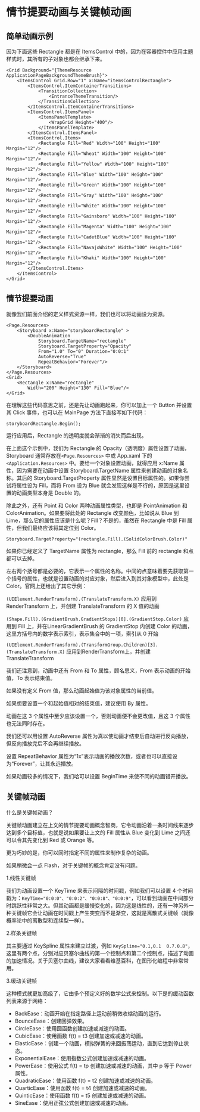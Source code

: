 # 情节提要动画与关键帧动画

## 简单动画示例

因为下面这些 Rectangle 都是在 ItemsControl 中的，因为在容器控件中应用主题样式时，其所有的子对象也都会继承下来。

```
<Grid Background="{ThemeResource ApplicationPageBackgroundThemeBrush}">
    <ItemsControl Grid.Row="1" x:Name="itemsControlRectangle">             
        <ItemsControl.ItemContainerTransitions>
            <TransitionCollection>
                <EntranceThemeTransition/>
            </TransitionCollection>
        </ItemsControl.ItemContainerTransitions>
        <ItemsControl.ItemsPanel>
            <ItemsPanelTemplate>
                <WrapGrid Height="400"/>
            </ItemsPanelTemplate>
        </ItemsControl.ItemsPanel> 
        <ItemsControl.Items>
            <Rectangle Fill="Red" Width="100" Height="100" Margin="12"/>
            <Rectangle Fill="Wheat" Width="100" Height="100" Margin="12"/>
            <Rectangle Fill="Yellow" Width="100" Height="100" Margin="12"/>
            <Rectangle Fill="Blue" Width="100" Height="100" Margin="12"/>
            <Rectangle Fill="Green" Width="100" Height="100" Margin="12"/>
            <Rectangle Fill="Gray" Width="100" Height="100" Margin="12"/>
            <Rectangle Fill="White" Width="100" Height="100" Margin="12"/>
            <Rectangle Fill="Gainsboro" Width="100" Height="100" Margin="12"/>
            <Rectangle Fill="Magenta" Width="100" Height="100" Margin="12"/>
            <Rectangle Fill="CadetBlue" Width="100" Height="100" Margin="12"/>
            <Rectangle Fill="NavajoWhite" Width="100" Height="100" Margin="12"/>
            <Rectangle Fill="Khaki" Width="100" Height="100" Margin="12"/>
        </ItemsControl.Items>
    </ItemsControl>
</Grid>
```

## 情节提要动画

就像我们前面介绍的定义样式资源一样，我们也可以将动画设为资源。

```
<Page.Resources>
    <Storyboard x:Name="storyboardRectangle" >
        <DoubleAnimation
            Storyboard.TargetName="rectangle"  
            Storyboard.TargetProperty="Opacity"                
            From="1.0" To="0" Duration="0:0:1"
			AutoReverse="True"
            RepeatBehavior="Forever"/>			
    </Storyboard>
</Page.Resources>
<Grid>
    <Rectangle x:Name="rectangle"       
        Width="200" Height="130" Fill="Blue"/>
</Grid>
```

在理解这些代码意思之前，还是先让动画跑起来，你可以加上一个 Button 并设置其 Click 事件，也可以在 MainPage 方法下直接写如下代码：

```
storyboardRectangle.Begin();
```

运行应用后，Rectangle 的透明度就会渐渐的消失而后出现。

在上面这个示例中，我们为 Rectangle 的 Opacity（透明度）属性设置了动画，Storyboard 通常存放在`<Page.Resources>` 中或 App.xaml 下的 `<Application.Resources>` 中。要给一个对象设置动画，就得应用 x:Name 属性，因为需要在动画中设置 Storyboard.TargetName 属性来创建动画的对象名称。其后的 Storyboard.TargetProperty 属性显然是设置目标属性的。如果你尝试将属性设为 Fill，而将 From 设为 Blue 就会发现这样是不行的，原因是这里设置的动画类型本身是 Double 的。

除此之外，还有 Point 和 Color 两种动画属性类型，也即是 PointAnimation 和 ColorAnimation。如果要将此处的 Rectangle 改变颜色，比如说从 Blue 到 Lime，那么它的属性应该是什么呢？Fill？不是的，虽然在 Rectangle 中是 Fill 属性，但我们最终应该将其定位到 Color。

```
Storyboard.TargetProperty="(rectangle.Fill).(SolidColorBrush.Color)"
```

如果你已经定义了 TargetName 属性为 rectangle，那么 Fill 前的 rectangle 和点都可以去掉。

左右两个括号都是必要的，它表示一个属性的名称。中间的点意味着要先获取第一个括号的属性，也就是设置动画的对应对象，然后进入到其对象模型中，此处是 Color。官网上还给出了其它示例：

`(UIElement.RenderTransform).(TranslateTransform.X)`  应用到 RenderTransform 上，并创建 TranslateTransform 的 X 值的动画

`(Shape.Fill).(GradientBrush.GradientStops)[0].(GradientStop.Color)` 应用到 Fill 上，并在LinearGradientBrush 的 GradientStop 内创建 Color 的动画，这里方括号内的数字表示索引，表示集合中的一项，索引从 0 开始

`(UIElement.RenderTransform).(TransformGroup.Children)[3].(TranslateTransform.X)`  应用到RenderTransform上，并创建TranslateTransform

我们还注意到，动画中还有 From 和 To 属性，顾名思义，From 表示动画的开始值，To 表示结束值。

如果没有定义 From 值，那么动画起始值为该对象属性的当前值。

如果想要设置一个和起始值相对的结束值，建议使用 By 属性。

动画在这 3 个属性中至少应该设置一个，否则动画便不会更改值，且这 3 个属性也无法同时存在。

我们还可以用设置 AutoReverse 属性为真以使动画才结束后自动进行反向播放，但反向播放完后不会再继续播放。

设置 RepeatBehavior 属性为“1x”表示动画的播放次数，或者也可以直接设为“Forever”，让其永远播放。

如果动画较多的情况下，我们哈可以设置 BeginTime 来使不同的动画错开播放。

## 关键帧动画

什么是关键帧动画？

关键帧动画建立在上文的情节提要动画概念智商，它令动画沿着一条时间线来逐步达到多个目标值，也就是说如果要让上文的 Fill 属性从 Blue 变化到 Lime 之间还可以令其先变化到 Red 或 Orange 等。

更为巧妙的是，你可以同时指定不同的属性来制作复杂的动画。

如果稍微会一点 Flash，对于关键帧的概念肯定没有问题。

1.线性关键帧

我们为动画设置一个 KeyTime 来表示间隔的时间戳，例如我们可以设置 4 个时间戳为：`KeyTime="0:0:0"、"0:0:2"、"0:0:8"、"0:0:9"`，可以看到动画在中间部分时跳跃性非常之大。但其动画都是缓慢变化的，因为这是线性的，还有一种另外一种关键帧它会让动画在时间戳上产生突变而不是渐变，这就是离散式关键帧（就像概率论中的离散型和连续型一样）。

2.样条关键帧

其主要通过 KeySpline 属性来建立过渡，例如 `KeySpline="0.1,0.1  0.7.0.8"`，这里有两个点，分别对应贝塞尔曲线的第一个控制点和第二个控制点，描述了动画的加速情况。关于贝塞尔曲线，建议大家看看维基百科，在图形化编程中非常常用。

3.缓动关键帧

这种模式就更加高级了，它由多个预定义好的数学公式来控制。以下是的缓动函数列表来源于网络：

- BackEase：动画开始在指定路径上运动前稍微收缩动画的运行。
- BounceEase：创建回弹效果。
- CircleEase：使用圆函数创建加速或减速的动画。
- CubicEase：使用函数 f(t) = t3 创建加速或减速的动画。
- ElasticEase：创建一个动画，模拟弹簧的来回振荡运动，直到它达到停止状态。
- ExponentialEase：使用指数公式创建加速或减速的动画。
- PowerEase：使用公式 f(t) = tp 创建加速或减速的动画，其中 p 等于 Power 属性。
- QuadraticEase：使用函数 f(t) = t2 创建加速或减速的动画。
- QuarticEase：使用函数 f(t) = t4 创建加速或减速的动画。
- QuinticEase：使用函数 f(t) = t5 创建加速或减速的动画。
- SineEase：使用正弦公式创建加速或减速的动画。

